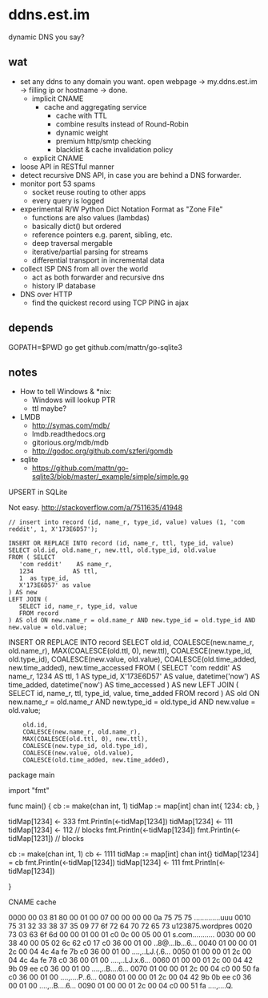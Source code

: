 ddns.est.im
===========

dynamic DNS you say?


wat
---

  - set any ddns to any domain you want. open webpage -> my.ddns.est.im -> filling ip or hostname -> done.
    - implicit CNAME
      - cache and aggregating service
        - cache with TTL
        - combine results instead of Round-Robin
        - dynamic weight
        - premium http/smtp checking
        - blacklist & cache invalidation policy
    - explicit CNAME
  - loose API in RESTful manner
  - detect recursive DNS API, in case you are behind a DNS forwarder.
  - monitor port 53 spams
    - socket reuse routing to other apps
    - every query is logged
  - experimental R/W Python Dict Notation Format as "Zone File"
    - functions are also values (lambdas)
    - basically dict() but ordered
    - reference pointers e.g. parent, sibling, etc.
    - deep traversal mergable
    - iterative/partial parsing for streams
    - differential transport in incremental data
  - collect ISP DNS from all over the world
    - act as both forwarder and recursive dns
    - history IP database
  - DNS over HTTP
    - find the quickest record using TCP PING in ajax


depends
-------

  GOPATH=$PWD go get github.com/mattn/go-sqlite3

notes
----

 - How to tell Windows & *nix:
   - Windows will lookup PTR
   - ttl maybe?
 - LMDB
   - http://symas.com/mdb/
   - lmdb.readthedocs.org 
   - gitorious.org/mdb/mdb
   - http://godoc.org/github.com/szferi/gomdb
 - sqlite
   - https://github.com/mattn/go-sqlite3/blob/master/_example/simple/simple.go



UPSERT in SQLite

Not easy. http://stackoverflow.com/a/7511635/41948

    // insert into record (id, name_r, type_id, value) values (1, 'com reddit', 1, X'173E6D57');

    INSERT OR REPLACE INTO record (id, name_r, ttl, type_id, value)
    SELECT old.id, old.name_r, new.ttl, old.type_id, old.value
    FROM ( SELECT
       'com reddit'    AS name_r, 
       1234           AS ttl,
       1  as type_id,
       X'173E6D57' as value
    ) AS new
    LEFT JOIN (
       SELECT id, name_r, type_id, value
       FROM record
    ) AS old ON new.name_r = old.name_r AND new.type_id = old.type_id AND new.value = old.value;


INSERT OR REPLACE INTO record 
SELECT 
    old.id, 
    COALESCE(new.name_r, old.name_r), 
    MAX(COALESCE(old.ttl, 0), new.ttl), 
    COALESCE(new.type_id, old.type_id), 
    COALESCE(new.value, old.value), 
    COALESCE(old.time_added, new.time_added), 
    new.time_accessed 
FROM ( SELECT
    'com reddit' AS name_r, 
    1234 AS ttl, 
    1 AS type_id, 
    X'173E6D57' AS value, 
    datetime('now') AS time_added, 
    datetime('now') AS time_accessed 
) AS new
LEFT JOIN (
    SELECT id, name_r, ttl, type_id, value, time_added
    FROM record
) AS old ON 
    new.name_r = old.name_r AND 
    new.type_id = old.type_id AND 
    new.value = old.value;

    
        old.id, 
        COALESCE(new.name_r, old.name_r), 
        MAX(COALESCE(old.ttl, 0), new.ttl), 
        COALESCE(new.type_id, old.type_id), 
        COALESCE(new.value, old.value), 
        COALESCE(old.time_added, new.time_added), 


package main

import "fmt"

func main() {
  cb := make(chan int, 1)
        tidMap := map[int] chan int{
    1234: cb,
  }
  
  tidMap[1234] <- 333
  fmt.Println(<-tidMap[1234])
  tidMap[1234] <- 111
  tidMap[1234] <- 112         // blocks
  fmt.Println(<-tidMap[1234])
  fmt.Println(<-tidMap[1231]) // blocks



  cb := make(chan int, 1)
  cb <- 1111
  tidMap := map[int] chan int{}
  tidMap[1234] = cb
  fmt.Println(<-tidMap[1234])
  tidMap[1234] <- 111
  fmt.Println(<-tidMap[1234])

}






CNAME cache

0000   00 03 81 80 00 01 00 07 00 00 00 00 0a 75 75 75  .............uuu
0010   75 31 32 33 38 37 35 09 77 6f 72 64 70 72 65 73  u123875.wordpres
0020   73 03 63 6f 6d 00 00 01 00 01 c0 0c 00 05 00 01  s.com...........
0030   00 00 38 40 00 05 02 6c 62 c0 17 c0 36 00 01 00  ..8@...lb...6...
0040   01 00 00 01 2c 00 04 4c 4a fe 7b c0 36 00 01 00  ....,..LJ.{.6...
0050   01 00 00 01 2c 00 04 4c 4a fe 78 c0 36 00 01 00  ....,..LJ.x.6...
0060   01 00 00 01 2c 00 04 42 9b 09 ee c0 36 00 01 00  ....,..B....6...
0070   01 00 00 01 2c 00 04 c0 00 50 fa c0 36 00 01 00  ....,....P..6...
0080   01 00 00 01 2c 00 04 42 9b 0b ee c0 36 00 01 00  ....,..B....6...
0090   01 00 00 01 2c 00 04 c0 00 51 fa                 ....,....Q.